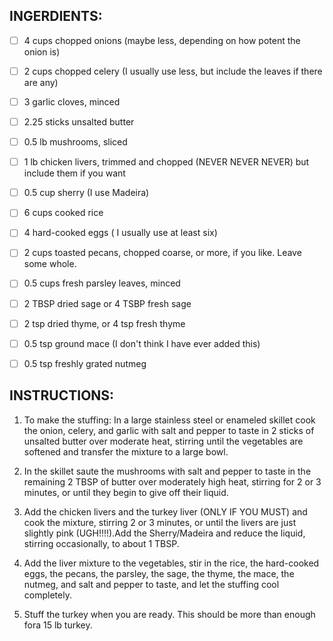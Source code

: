 
INGERDIENTS:
------------

- [ ] 4 cups chopped onions (maybe less, depending on how potent the onion is)

- [ ] 2 cups chopped celery (I usually use less, but include the leaves if there are any)

- [ ] 3 garlic cloves, minced

- [ ] 2.25 sticks unsalted butter

- [ ] 0.5 lb mushrooms, sliced

- [ ] 1 lb chicken livers, trimmed and chopped (NEVER NEVER NEVER) but include them if you want

- [ ] 0.5 cup sherry (I use Madeira)

- [ ] 6 cups cooked rice

- [ ] 4 hard-cooked eggs ( I usually use at least six)

- [ ] 2 cups toasted pecans, chopped coarse, or more, if you like.  Leave some whole.

- [ ] 0.5 cups fresh parsley leaves, minced

- [ ] 2 TBSP dried sage or 4 TSBP fresh sage

- [ ] 2 tsp dried thyme, or 4 tsp fresh thyme

- [ ] 0.5 tsp ground mace (I don't think I have ever added this)

- [ ] 0.5 tsp freshly grated nutmeg



INSTRUCTIONS:
-------------

1. To make the stuffing:  In a large stainless steel or enameled skillet cook the onion, celery, and garlic with salt and pepper to taste in 2 sticks of unsalted butter over moderate heat, stirring until the vegetables are softened and transfer the mixture to a large bowl.

2. In the skillet saute the mushrooms with salt and pepper to taste in the remaining 2 TBSP of butter over moderately high heat, stirring for 2 or 3 minutes, or until they begin to give off their liquid.

3. Add the chicken livers and the turkey liver (ONLY IF YOU MUST) and cook the mixture, stirring 2 or 3 minutes, or until the livers are just slightly pink (UGH!!!!).Add the Sherry/Madeira and reduce the liquid, stirring occasionally, to about 1 TBSP.

4. Add the liver mixture to the vegetables, stir in the rice, the hard-cooked eggs, the pecans, the parsley, the sage, the thyme, the mace, the nutmeg, and salt and pepper to taste, and let the stuffing cool completely.

5. Stuff the turkey when you are ready.  This should be more than enough fora 15 lb turkey.
